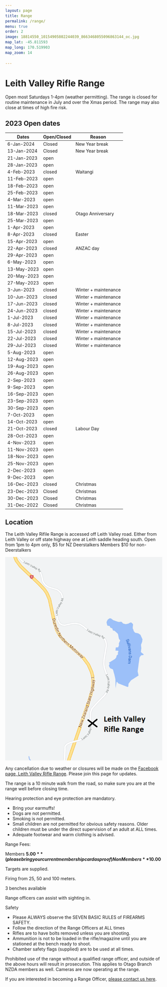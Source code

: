 ```yaml
---
layout: page
title: Range
permalink: /range/
menu: true
order: 2
image: 18814550_10154905802244039_8663468055096863144_oc.jpg
map_lat: -45.811593
map_long: 170.519903
map_zoom: 14

---
```


# Leith Valley Rifle Range


Open most Saturdays 1-4pm (weather permitting). The range is closed for routine maintenance in July and over the Xmas period. The range may also close at times of high fire risk. 

## 2023 Open dates

Dates       | Open/Closed | Reason              
----------- | ----------- | --------------------
6-Jan-2024  | Closed      | New Year break      
13-Jan-2024 | Closed      | New Year break      
21-Jan-2023 | open        |                     
28-Jan-2023 | open        |                     
4-Feb-2023  | closed      | Waitangi            
11-Feb-2023 | open        |                     
18-Feb-2023 | open        |                     
25-Feb-2023 | open        |                     
4-Mar-2023  | open        |                     
11-Mar-2023 | open        |                     
18-Mar-2023 | closed      | Otago Anniversary   
25-Mar-2023 | open        |                     
1-Apr-2023  | open        |                     
8-Apr-2023  | closed      | Easter              
15-Apr-2023 | open        |                     
22-Apr-2023 | closed      | ANZAC day           
29-Apr-2023 | open        |                     
6-May-2023  | open        |                     
13-May-2023 | open        |                     
20-May-2023 | open        |                     
27-May-2023 | open        |                     
3-Jun-2023  | closed      | Winter + maintenance
10-Jun-2023 | closed      | Winter + maintenance
17-Jun-2023 | closed      | Winter + maintenance
24-Jun-2023 | closed      | Winter + maintenance
1-Jul-2023  | closed      | Winter + maintenance
8-Jul-2023  | closed      | Winter + maintenance
15-Jul-2023 | closed      | Winter + maintenance
22-Jul-2023 | closed      | Winter + maintenance
29-Jul-2023 | closed      | Winter + maintenance
5-Aug-2023  | open        |                     
12-Aug-2023 | open        |                     
19-Aug-2023 | open        |                     
26-Aug-2023 | open        |                     
2-Sep-2023  | open        |                     
9-Sep-2023  | open        |                     
16-Sep-2023 | open        |                     
23-Sep-2023 | open        |                     
30-Sep-2023 | open        |                     
7-Oct-2023  | open        |                     
14-Oct-2023 | open        |                     
21-Oct-2023 | closed      | Labour Day          
28-Oct-2023 | open        |                     
4-Nov-2023  | open        |                     
11-Nov-2023 | open        |                     
18-Nov-2023 | open        |                     
25-Nov-2023 | open        |                     
2-Dec-2023  | open        |                     
9-Dec-2023  | open        |                     
16-Dec-2023 | closed      | Christmas           
23-Dec-2023 | Closed      | Christmas           
30-Dec-2023 | Closed      | Christmas           
31-Dec-2022 | Closed      | Christmas           




## Location 

The Leith Valley Rifile Range is accessed off Leith Valley road. Either from Leith Valley or off state highway one at Leith saddle heading south. Open from 1pm to 4pm only, $5 for NZ Deerstalkers Members $10 for non-Deerstalkers							

![Leith Valley Range Location](assets/images/range-location.png)

Any cancellation due to weather or closures will be made on the [Facebook page, Leith Valley Rifle Range](https://www.facebook.com/groups/1195200207197835/). Please join this page for updates. 

The range is a 10 minute walk from the road, so make sure you are at the range well before closing time. 

Hearing protection and eye protection are mandatory. 
* Bring your earmuffs! 
* Dogs are not permitted. 
* Smoking is not permitted. 
* Small children are not permitted for obvious safety reasons. Older children must be under the direct supervision of an adult at ALL times. 
* Adequate footwear and warm clothing is advised. 

Range Fees: 

Members **$5.00** (please bring your current membership card as proof) 
Non Members **$10.00**

Targets are supplied. 

Firing from 25, 50 and 100 meters. 

3 benches available 

Range officers can assist with sighting in. 

Safety 

* Please ALWAYS observe the SEVEN BASIC RULES of FIREARMS SAFETY. 
* Follow the direction of the Range Officers at ALL times 
* Rifles are to have bolts removed unless you are shooting. 
* Ammunition is not to be loaded in the rifle/magazine until you are stationed at the bench ready to shoot. 
* Chamber safety flags (supplied) are to be used at all times. 

Prohibited use of the range without a qualified range officer, and outside of the above hours will result in prosecution. This applies to Otago Branch NZDA members as well. Cameras are now operating at the range. 



If you are interested in becoming a Range Officer, [please contact us here](/contact-us/).
